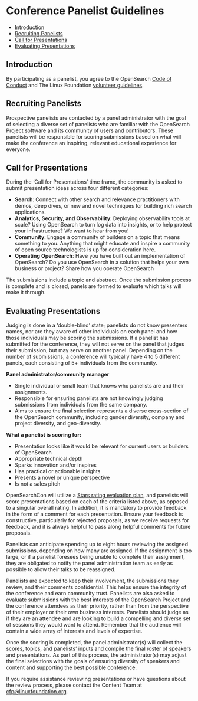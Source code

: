 # Conference Panelist Guidelines

- [Introduction](#introduction)
- [Recruiting Panelists](#recruiting-panelists)
- [Call for Presentations](#call-for-presentations)
- [Evaluating Presentations](#evaluating-presentations)

## Introduction

By participating as a panelist, you agree to the OpenSearch [Code of Conduct](https://opensearch.org/codeofconduct.html) and The Linux Foundation [volunteer guidelines](https://events.linuxfoundation.org/program-committee-event-volunteer-guidelines/#overview).


## Recruiting Panelists

Prospective panelists are contacted by a panel administrator with the goal of selecting a diverse set of panelists who are familiar with the OpenSearch Project software and its community of users and contributors. These panelists will be responsible for scoring submissions based on what will make the conference an inspiring, relevant educational experience for everyone.

## Call for Presentations

During the ‘Call for Presentations’ time frame, the community is asked to submit presentation ideas across four different categories:

* **Search**: Connect with other search and relevance practitioners with demos, deep dives, or new and novel techniques for building rich search applications.
* **Analytics, Security, and Observability**: Deploying observability tools at scale? Using OpenSearch to turn log data into insights, or to help protect your infrastructure? We want to hear from you!
* **Community**: Engage a community of builders on a topic that means something to you. Anything that might educate and inspire a community of open source technologists is up for consideration here.
* **Operating OpenSearch**: Have you have built out an implementation of OpenSearch? Do you use OpenSearch in a solution that helps your own business or project? Share how you operate OpenSearch

The submissions include a topic and abstract. Once the submission process is complete and is closed, panels are formed to evaluate which talks will make it through. 

## Evaluating Presentations

Judging is done in a ‘double-blind’ state; panelists do not know presenters names, nor are they aware of other individuals on each panel and how those individuals may be scoring the submissions. If a panelist has submitted for the conference, they will not serve on the panel that judges their submission, but may serve on another panel. Depending on the number of submissions, a conference will typically have 4 to 5 different panels, each consisting of 5+ individuals from the community. 

**Panel administrator/community manager**

* Single individual or small team that knows who panelists are and their assignments. 
* Responsible for ensuring panelists are not knowingly judging submissions from individuals from the same company. 
* Aims to ensure the final selection represents a diverse cross-section of the OpenSearch community, including gender diversity, company and project diversity, and geo-diversity.

**What a panelist is scoring for:**

* Presentation looks like it would be relevant for current users or builders of OpenSearch
* Appropriate technical depth
* Sparks innovation and/or inspires 
* Has practical or actionable insights
* Presents a novel or unique perspective
* Is not a sales pitch

OpenSearchCon will utilize a [Stars rating evaluation plan](https://sessionize.com/playbook/stars-rating-evaluation-mode-guide), and panelists will score presentations based on each of the criteria listed above, as opposed to a singular overall rating. 
In addition, it is mandatory to provide feedback in the form of a comment for each presentation. Ensure your feedback is constructive, particularly for rejected proposals, as we receive requests for feedback, and it is always helpful to pass along helpful comments for future proposals.

Panelists can anticipate spending up to eight hours reviewing the assigned submissions, depending on how many are assigned. If the assignment is too large, or if a panelist foresees being unable to complete their assignment, they are obligated to notify the panel administration team as early as possible to allow their talks to be reassigned. 

Panelists are expected to keep their involvement, the submissions they review, and their comments confidential. This helps ensure the integrity of the conference and earn community trust. Panelists are also asked to evaluate submissions with the best interests of the OpenSearch Project and the conference attendees as their priority, rather than from the perspective of their employer or their own business interests. Panelists should judge as if they are an attendee and are looking to build a compelling and diverse set of sessions they would want to attend. Remember that the audience will contain a wide array of interests and levels of expertise. 

Once the scoring is completed, the panel administrator(s) will collect the scores, topics, and panelists’ inputs and compile the final roster of speakers and presentations. As part of this process, the administrator(s) may adjust the final selections with the goals of ensuring diversity of speakers and content and supporting the best possible conference. 

If you require assistance reviewing presentations or have questions about the review process, please contact the Content Team at [cfp@linuxfoundation.org](mailto:cfp@linuxfoundation.org).
